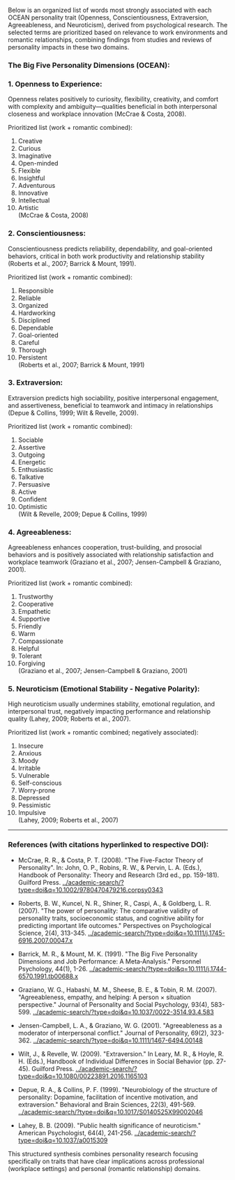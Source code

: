 Below is an organized list of words most strongly associated with each OCEAN personality trait (Openness, Conscientiousness, Extraversion, Agreeableness, and Neuroticism), derived from psychological research. The selected terms are prioritized based on relevance to work environments and romantic relationships, combining findings from studies and reviews of personality impacts in these two domains.

### The Big Five Personality Dimensions (OCEAN):

### 1. Openness to Experience:
Openness relates positively to curiosity, flexibility, creativity, and comfort with complexity and ambiguity—qualities beneficial in both interpersonal closeness and workplace innovation (McCrae & Costa, 2008).

Prioritized list (work + romantic combined):
1. Creative  
2. Curious  
3. Imaginative  
4. Open-minded  
5. Flexible  
6. Insightful  
7. Adventurous  
8. Innovative  
9. Intellectual  
10. Artistic  
(McCrae & Costa, 2008)

### 2. Conscientiousness:
Conscientiousness predicts reliability, dependability, and goal-oriented behaviors, critical in both work productivity and relationship stability (Roberts et al., 2007; Barrick & Mount, 1991).

Prioritized list (work + romantic combined):
1. Responsible  
2. Reliable  
3. Organized  
4. Hardworking  
5. Disciplined  
6. Dependable  
7. Goal-oriented  
8. Careful  
9. Thorough  
10. Persistent  
(Roberts et al., 2007; Barrick & Mount, 1991)

### 3. Extraversion:
Extraversion predicts high sociability, positive interpersonal engagement, and assertiveness, beneficial to teamwork and intimacy in relationships (Depue & Collins, 1999; Wilt & Revelle, 2009).

Prioritized list (work + romantic combined):
1. Sociable  
2. Assertive  
3. Outgoing  
4. Energetic  
5. Enthusiastic  
6. Talkative  
7. Persuasive  
8. Active  
9. Confident  
10. Optimistic  
(Wilt & Revelle, 2009; Depue & Collins, 1999)

### 4. Agreeableness:
Agreeableness enhances cooperation, trust-building, and prosocial behaviors and is positively associated with relationship satisfaction and workplace teamwork (Graziano et al., 2007; Jensen-Campbell & Graziano, 2001).

Prioritized list (work + romantic combined):
1. Trustworthy  
2. Cooperative  
3. Empathetic  
4. Supportive  
5. Friendly  
6. Warm  
7. Compassionate  
8. Helpful  
9. Tolerant  
10. Forgiving  
(Graziano et al., 2007; Jensen-Campbell & Graziano, 2001)

### 5. Neuroticism (Emotional Stability - Negative Polarity):
High neuroticism usually undermines stability, emotional regulation, and interpersonal trust, negatively impacting performance and relationship quality (Lahey, 2009; Roberts et al., 2007).

Prioritized list (work + romantic combined; negatively associated):
1. Insecure  
2. Anxious  
3. Moody  
4. Irritable  
5. Vulnerable  
6. Self-conscious  
7. Worry-prone  
8. Depressed  
9. Pessimistic  
10. Impulsive  
(Lahey, 2009; Roberts et al., 2007)

---

### References (with citations hyperlinked to respective DOI):

- McCrae, R. R., & Costa, P. T. (2008). "The Five-Factor Theory of Personality". In: John, O. P., Robins, R. W., & Pervin, L. A. (Eds.), Handbook of Personality: Theory and Research (3rd ed., pp. 159-181). Guilford Press. [../academic-search/?type=doi&q=10.1002/9780470479216.corpsy0343](../academic-search/?type=doi&q=10.1002/9780470479216.corpsy0343)

- Roberts, B. W., Kuncel, N. R., Shiner, R., Caspi, A., & Goldberg, L. R. (2007). "The power of personality: The comparative validity of personality traits, socioeconomic status, and cognitive ability for predicting important life outcomes." Perspectives on Psychological Science, 2(4), 313-345. [../academic-search/?type=doi&q=10.1111/j.1745-6916.2007.00047.x](../academic-search/?type=doi&q=10.1111/j.1745-6916.2007.00047.x)

- Barrick, M. R., & Mount, M. K. (1991). "The Big Five Personality Dimensions and Job Performance: A Meta‐Analysis." Personnel Psychology, 44(1), 1-26. [../academic-search/?type=doi&q=10.1111/j.1744-6570.1991.tb00688.x](../academic-search/?type=doi&q=10.1111/j.1744-6570.1991.tb00688.x)

- Graziano, W. G., Habashi, M. M., Sheese, B. E., & Tobin, R. M. (2007). "Agreeableness, empathy, and helping: A person × situation perspective." Journal of Personality and Social Psychology, 93(4), 583-599. [../academic-search/?type=doi&q=10.1037/0022-3514.93.4.583](../academic-search/?type=doi&q=10.1037/0022-3514.93.4.583)

- Jensen-Campbell, L. A., & Graziano, W. G. (2001). "Agreeableness as a moderator of interpersonal conflict." Journal of Personality, 69(2), 323-362. [../academic-search/?type=doi&q=10.1111/1467-6494.00148](../academic-search/?type=doi&q=10.1111/1467-6494.00148)

- Wilt, J., & Revelle, W. (2009). "Extraversion." In Leary, M. R., & Hoyle, R. H. (Eds.), Handbook of Individual Differences in Social Behavior (pp. 27-45). Guilford Press. [../academic-search/?type=doi&q=10.1080/00223891.2016.1165103](../academic-search/?type=doi&q=10.1080/00223891.2016.1165103)

- Depue, R. A., & Collins, P. F. (1999). "Neurobiology of the structure of personality: Dopamine, facilitation of incentive motivation, and extraversion." Behavioral and Brain Sciences, 22(3), 491-569. [../academic-search/?type=doi&q=10.1017/S0140525X99002046](../academic-search/?type=doi&q=10.1017/S0140525X99002046)

- Lahey, B. B. (2009). "Public health significance of neuroticism." American Psychologist, 64(4), 241-256. [../academic-search/?type=doi&q=10.1037/a0015309](../academic-search/?type=doi&q=10.1037/a0015309)

This structured synthesis combines personality research focusing specifically on traits that have clear implications across professional (workplace settings) and personal (romantic relationship) domains.